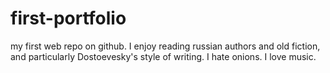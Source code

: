 # first-portfolio
my first web repo on github.
I enjoy reading russian authors and old fiction, and particularly Dostoevesky's style of writing.
I hate onions.
I love music.
